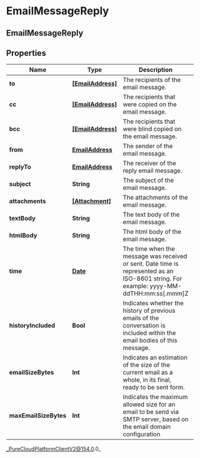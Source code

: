 # EmailMessageReply

## EmailMessageReply

## Properties

|Name | Type | Description | Notes|
|------------ | ------------- | ------------- | -------------|
| **to** | [**[EmailAddress]**](EmailAddress) | The recipients of the email message. | |
| **cc** | [**[EmailAddress]**](EmailAddress) | The recipients that were copied on the email message. | [optional] |
| **bcc** | [**[EmailAddress]**](EmailAddress) | The recipients that were blind copied on the email message. | [optional] |
| **from** | [**EmailAddress**](EmailAddress) | The sender of the email message. | |
| **replyTo** | [**EmailAddress**](EmailAddress) | The receiver of the reply email message. | [optional] |
| **subject** | **String** | The subject of the email message. | [optional] |
| **attachments** | [**[Attachment]**](Attachment) | The attachments of the email message. | [optional] |
| **textBody** | **String** | The text body of the email message. | |
| **htmlBody** | **String** | The html body of the email message. | [optional] |
| **time** | [**Date**](Date) | The time when the message was received or sent. Date time is represented as an ISO-8601 string. For example: yyyy-MM-ddTHH:mm:ss[.mmm]Z | [optional] |
| **historyIncluded** | **Bool** | Indicates whether the history of previous emails of the conversation is included within the email bodies of this message. | [optional] |
| **emailSizeBytes** | **Int** | Indicates an estimation of the size of the current email as a whole, in its final, ready to be sent form. | [optional] |
| **maxEmailSizeBytes** | **Int** | Indicates the maximum allowed size for an email to be send via SMTP server, based on the email domain configuration | [optional] |



_PureCloudPlatformClientV2@154.0.0_
